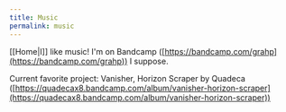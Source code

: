 ```yaml
---
title: Music
permalink: music
---
```


[[Home|I]] like music! I'm on Bandcamp ([https://bandcamp.com/grahp](https://bandcamp.com/grahp)) I suppose.

Current favorite project: Vanisher, Horizon Scraper by Quadeca ([https://quadecax8.bandcamp.com/album/vanisher-horizon-scraper](https://quadecax8.bandcamp.com/album/vanisher-horizon-scraper))
